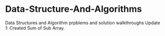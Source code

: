 # Data-Structure-And-Algorithms
Data Structures and Algorithm prpblems and solution walkthroughs
Update 1: Created Sum of Sub Array. 
